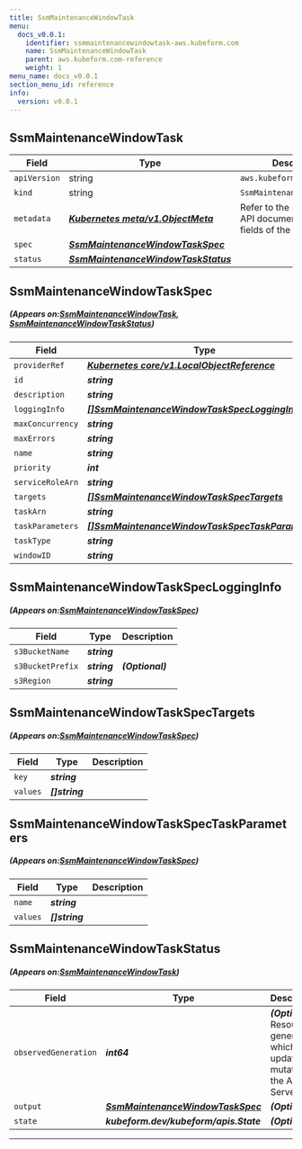 ```yaml
---
title: SsmMaintenanceWindowTask
menu:
  docs_v0.0.1:
    identifier: ssmmaintenancewindowtask-aws.kubeform.com
    name: SsmMaintenanceWindowTask
    parent: aws.kubeform.com-reference
    weight: 1
menu_name: docs_v0.0.1
section_menu_id: reference
info:
  version: v0.0.1
---
```


## SsmMaintenanceWindowTask
| Field | Type | Description |
| ------ | ----- | ----------- |
| `apiVersion` | string | `aws.kubeform.com/v1alpha1` |
|    `kind` | string | `SsmMaintenanceWindowTask` |
| `metadata` | ***[Kubernetes meta/v1.ObjectMeta](https://kubernetes.io/docs/reference/generated/kubernetes-api/v1.13/#objectmeta-v1-meta)***|Refer to the Kubernetes API documentation for the fields of the `metadata` field.|
| `spec` | ***[SsmMaintenanceWindowTaskSpec](#SsmMaintenanceWindowTaskSpec)***||
| `status` | ***[SsmMaintenanceWindowTaskStatus](#SsmMaintenanceWindowTaskStatus)***||
## SsmMaintenanceWindowTaskSpec
##### (Appears on:[SsmMaintenanceWindowTask](#SsmMaintenanceWindowTask), [SsmMaintenanceWindowTaskStatus](#SsmMaintenanceWindowTaskStatus))
| Field | Type | Description |
| ------ | ----- | ----------- |
| `providerRef` | ***[Kubernetes core/v1.LocalObjectReference](https://kubernetes.io/docs/reference/generated/kubernetes-api/v1.13/#localobjectreference-v1-core)***||
| `id` | ***string***||
| `description` | ***string***| ***(Optional)*** |
| `loggingInfo` | ***[[]SsmMaintenanceWindowTaskSpecLoggingInfo](#SsmMaintenanceWindowTaskSpecLoggingInfo)***| ***(Optional)*** |
| `maxConcurrency` | ***string***||
| `maxErrors` | ***string***||
| `name` | ***string***| ***(Optional)*** |
| `priority` | ***int***| ***(Optional)*** |
| `serviceRoleArn` | ***string***||
| `targets` | ***[[]SsmMaintenanceWindowTaskSpecTargets](#SsmMaintenanceWindowTaskSpecTargets)***||
| `taskArn` | ***string***||
| `taskParameters` | ***[[]SsmMaintenanceWindowTaskSpecTaskParameters](#SsmMaintenanceWindowTaskSpecTaskParameters)***| ***(Optional)*** |
| `taskType` | ***string***||
| `windowID` | ***string***||
## SsmMaintenanceWindowTaskSpecLoggingInfo
##### (Appears on:[SsmMaintenanceWindowTaskSpec](#SsmMaintenanceWindowTaskSpec))
| Field | Type | Description |
| ------ | ----- | ----------- |
| `s3BucketName` | ***string***||
| `s3BucketPrefix` | ***string***| ***(Optional)*** |
| `s3Region` | ***string***||
## SsmMaintenanceWindowTaskSpecTargets
##### (Appears on:[SsmMaintenanceWindowTaskSpec](#SsmMaintenanceWindowTaskSpec))
| Field | Type | Description |
| ------ | ----- | ----------- |
| `key` | ***string***||
| `values` | ***[]string***||
## SsmMaintenanceWindowTaskSpecTaskParameters
##### (Appears on:[SsmMaintenanceWindowTaskSpec](#SsmMaintenanceWindowTaskSpec))
| Field | Type | Description |
| ------ | ----- | ----------- |
| `name` | ***string***||
| `values` | ***[]string***||
## SsmMaintenanceWindowTaskStatus
##### (Appears on:[SsmMaintenanceWindowTask](#SsmMaintenanceWindowTask))
| Field | Type | Description |
| ------ | ----- | ----------- |
| `observedGeneration` | ***int64***| ***(Optional)*** Resource generation, which is updated on mutation by the API Server.|
| `output` | ***[SsmMaintenanceWindowTaskSpec](#SsmMaintenanceWindowTaskSpec)***| ***(Optional)*** |
| `state` | ***kubeform.dev/kubeform/apis.State***| ***(Optional)*** |
---
